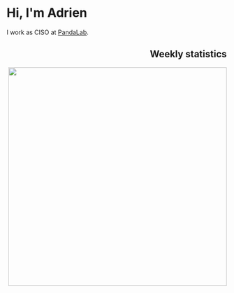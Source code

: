 <h1>Hi, I'm Adrien</h1>
<div>I work as CISO at <a href="https://github.com/pandalab-sas">PandaLab</a></<div>.

<h2 align="right">Weekly statistics</h2>
<div align="right">
  <img src="https://github-readme-stats.vercel.app/api/wakatime?username=adrien&api_domain=time.brignon.dev&bg_color=FFFFFF&title_color=000000&icon_color=000000&text_color=000000&layout=compact&hide_title=true&hide_border=true&card_width=600px&range=last_7_days" width="500">
</div>


